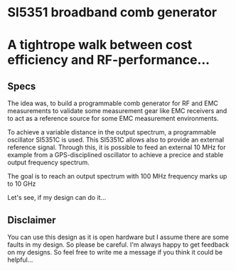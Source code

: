# SI5351 broadband comb generator

# A tightrope walk between cost efficiency and RF-performance...

## Specs

The idea was, to build a programmable comb generator for RF and EMC measurements to validate some measurement gear like EMC receivers and to act as a reference source for some EMC measurement environments. 

To achieve a variable distance in the output spectrum, a programmable oscillator SI5351C is used. This SI5351C allows also to provide an external reference signal. Through this, it is possible to feed an external 10 MHz for example from a GPS-disciplined oscillator to achieve a precice and stable output frequency spectrum.

The goal is to reach an output spectrum with 100 MHz frequency marks up to 10 GHz

Let's see, if my design can do it...

## Disclaimer

You can use this design as it is open hardware but I assume there are some faults in my design. So please be careful. I'm always happy to get feedback on my designs. So feel free to write me a message if you think it could be helpful...


